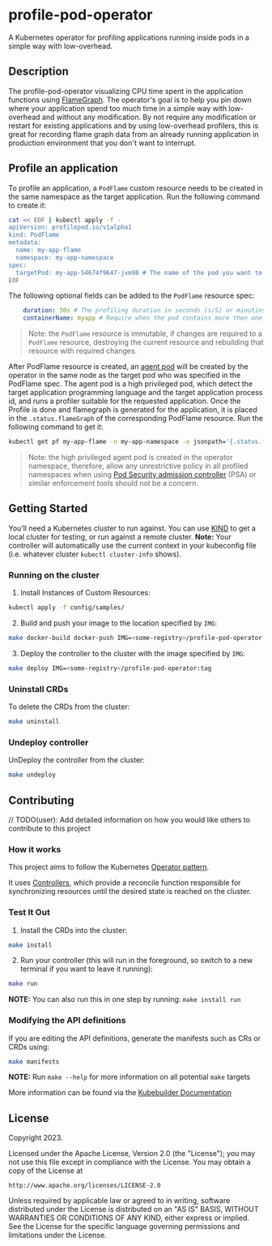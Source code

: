 # profile-pod-operator
A Kubernetes operator for profiling applications running inside pods in a simple way with low-overhead.

## Description
The profile-pod-operator visualizing CPU time spent in the application functions using [FlameGraph](https://www.brendangregg.com/flamegraphs.html). The operator's goal is to help you pin down where your application spend too much time in a simple way with low-overhead and without any modification. By not require any modification or restart for existing applications and by using low-overhead profilers, this is great for recording flame graph data from an already running application in production environment that you don't want to interrupt. 

## Profile an application
To profile an application, a `PodFlame` custom resource needs to be created in the same namespace as the target application. Run the following command to create it:

```sh
cat << EOF | kubectl apply -f -
apiVersion: profilepod.io/v1alpha1
kind: PodFlame
metadata:
  name: my-app-flame
  namespace: my-app-namespace
spec:
  targetPod: my-app-54674f9647-jvm98 # The name of the pod you want to profile.
EOF
```
The following optional fields can be added to the `PodFlame` resource spec:

```yaml
    duration: 30s # The profiling duration in seconds (s/S) or minutins (m/M). default: 2m.
    containerName: myapp # Require when the pod contains more then one container. 
```
> Note: the `PodFlame` resource is immutable, if changes are required to a `PodFlame` resource, destroying the current resource and rebuilding that resource with required changes.


After PodFlame resource is created, an [agent pod](https://github.com/profile-pod/profile-pod-agent) will be created by the operator in the same node as the target pod who was specified in the PodFlame spec.
The agent pod is a high privileged pod, which detect the target application programming language and the target application process id, and runs a profiler suitable for the requested application. Once the Profile is done and flamegraph is generated for the application, it is placed in the `.status.flameGraph` of the corresponding PodFlame resource. Run the following command to get it: 

```sh
kubectl get pf my-app-flame -n my-app-namespace -o jsonpath='{.status.flameGraph}' | base64 -d | gunzip > myapp-flamegraph.html
```


> Note: the high privileged agent pod is created in the operator namespace, therefore, allow any unrestrictive policy in all profiled namespaces when using [Pod Security admission controller](https://kubernetes.io/docs/concepts/security/pod-security-admission/) (PSA) or similar enforcement tools should not be a concern. 

## Getting Started
You’ll need a Kubernetes cluster to run against. You can use [KIND](https://sigs.k8s.io/kind) to get a local cluster for testing, or run against a remote cluster.
**Note:** Your controller will automatically use the current context in your kubeconfig file (i.e. whatever cluster `kubectl cluster-info` shows).

### Running on the cluster
1. Install Instances of Custom Resources:

```sh
kubectl apply -f config/samples/
```

2. Build and push your image to the location specified by `IMG`:

```sh
make docker-build docker-push IMG=<some-registry>/profile-pod-operator:tag
```

3. Deploy the controller to the cluster with the image specified by `IMG`:

```sh
make deploy IMG=<some-registry>/profile-pod-operator:tag
```

### Uninstall CRDs
To delete the CRDs from the cluster:

```sh
make uninstall
```

### Undeploy controller
UnDeploy the controller from the cluster:

```sh
make undeploy
```

## Contributing
// TODO(user): Add detailed information on how you would like others to contribute to this project

### How it works
This project aims to follow the Kubernetes [Operator pattern](https://kubernetes.io/docs/concepts/extend-kubernetes/operator/).

It uses [Controllers](https://kubernetes.io/docs/concepts/architecture/controller/),
which provide a reconcile function responsible for synchronizing resources until the desired state is reached on the cluster.

### Test It Out
1. Install the CRDs into the cluster:

```sh
make install
```

2. Run your controller (this will run in the foreground, so switch to a new terminal if you want to leave it running):

```sh
make run
```

**NOTE:** You can also run this in one step by running: `make install run`

### Modifying the API definitions
If you are editing the API definitions, generate the manifests such as CRs or CRDs using:

```sh
make manifests
```

**NOTE:** Run `make --help` for more information on all potential `make` targets

More information can be found via the [Kubebuilder Documentation](https://book.kubebuilder.io/introduction.html)

## License

Copyright 2023.

Licensed under the Apache License, Version 2.0 (the "License");
you may not use this file except in compliance with the License.
You may obtain a copy of the License at

    http://www.apache.org/licenses/LICENSE-2.0

Unless required by applicable law or agreed to in writing, software
distributed under the License is distributed on an "AS IS" BASIS,
WITHOUT WARRANTIES OR CONDITIONS OF ANY KIND, either express or implied.
See the License for the specific language governing permissions and
limitations under the License.

